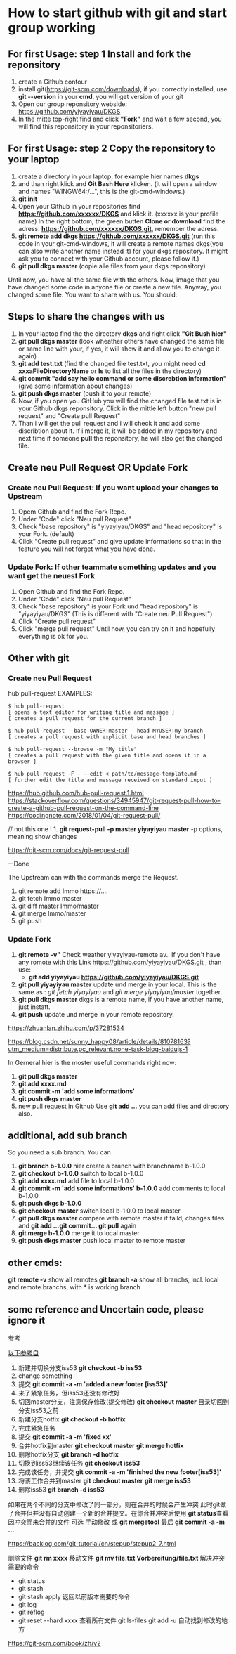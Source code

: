 # How to start github with git and start group working

## For first Usage: step 1 Install and fork the reponsitory

1. create a Github contour
2. install git(https://git-scm.com/downloads), if you correctly installed, use **git --version** in your **cmd**, you will get version 		of your git
3. Open our group reponsitory webside:  https://github.com/yiyayiyau/DKGS
4. In the mitte top-right find and click **"Fork"** and wait a few second, you will find this reponsitory in your reponsitoriers.

## For first Usage: step 2 Copy the reponsitory to your laptop

1. create a directory in your laptop, for example hier names **dkgs**
2. and than right klick and **Git Bash Here** klicken. (it will open a window and names "WINGW64:/...", this is the git-cmd-windows.)
3. **git init** 
4. Open your Github in your repositories find **https://github.com/xxxxxx/DKGS** and klick it. (xxxxxx is your profile name) In the right bottom, the green butten 	**Clone or download** find the adress: **https://github.com/xxxxxx/DKGS.git**, remember the adress.
5. **git remote add dkgs https://github.com/xxxxxx/DKGS.git** (run this code in your git-cmd-windows, it will create a remote names 	dkgs(you can also write another name instead it) for your dkgs repository. It might ask you to connect with your Github account, 	please follow it.)
6. **git pull dkgs master** (copie alle files from your dkgs reponsitory)

Until now, you have all the same file with the others. Now, image that you have changed some code in anyone file or create a new file. Anyway, you changed some file. You want to share with us. You should:

## Steps to share the changes with us

1. In your laptop find the the directory **dkgs** and right click **"Git Bush hier"**
2. **git pull dkgs master** (look wheather others have changed the same file or same line with your, if yes, it will show it and allow 		you to change it again)
2. **git add test.txt** (find the changed file test.txt, you might need **cd xxxaFileDirectoryName** or **ls** to list all the files 	in the directory)
3. **git commit "add say hello command or some discrebtion information"** (give some information about changes)
4. **git push dkgs master** (push it to your remote)
5. Now, if you open you GitHub you will find the changed file test.txt is in your Github dkgs reponsitory. Click in the mittle left 	button "new pull request" and "Create pull Request"
6. Than i will get the pull request and i will check it and add some discribtion about it. If i merge it, it will be added in my 		repository and next time if someone **pull** the reponsitory, he will also get the changed file.

## Create neu Pull Request OR Update Fork 
### Create neu Pull Request: If you want upload your changes to Upstream
1. Opem Github and find the Fork Repo.
2. Under "Code" click "Neu pull Request"
3. Check "base repository" is "yiyayiyau/DKGS" and "head repository" is your Fork. (default)
4. Click "Create pull request" and give update informations so that in the feature you will not forget what you have done.


### Update Fork: If other teammate something updates and you want get the neuest Fork
1. Open Github and find the Fork Repo.
2. Under "Code" click "Neu pull Request"
3. Check "base repository" is your Fork und "head repository" is "yiyayiyau/DKGS" (This is different with "Create neu Pull Request")
4. Click "Create pull request"
5. Click "merge pull request"
Until now, you can try on it and hopefully everything is ok for you.

## Other with git 
### Create neu Pull Request

hub pull-request
EXAMPLES:
```git
$ hub pull-request
[ opens a text editor for writing title and message ]
[ creates a pull request for the current branch ]

$ hub pull-request --base OWNER:master --head MYUSER:my-branch
[ creates a pull request with explicit base and head branches ]

$ hub pull-request --browse -m "My title"
[ creates a pull request with the given title and opens it in a browser ]

$ hub pull-request -F - --edit < path/to/message-template.md
[ further edit the title and message received on standard input ]
```
https://hub.github.com/hub-pull-request.1.html
https://stackoverflow.com/questions/34945947/git-request-pull-how-to-create-a-github-pull-request-on-the-command-line
https://codingnote.com/2018/01/04/git-request-pull/

// not this one ! 1. **git request-pull -p master yiyayiyau master** -p options, meaning show changes

https://git-scm.com/docs/git-request-pull

--Done

The Upstream can with the commands merge the Request.
1. git remote add Immo https://....
2. git fetch Immo master
3. git diff master Immo/master
4. git merge Immo/master
5. git push

### Update Fork
1. **git remote -v"** Check weather yiyayiyau-remote av..
If you don't have any romote with this Link https://github.com/yiyayiyau/DKGS.git , than use:
	* **git add yiyayiyau https://github.com/yiyayiyau/DKGS.git** 
2. **git pull yiyayiyau master** update und merge in your local. This is the same as : *git fetch yiyayiyau*  and  *git merge yiyayiyau/master* together.
3. **git pull dkgs master** dkgs is a remote name, if you have another name, just instatt. 
4. **git push** update und merge in your remote repository.



https://zhuanlan.zhihu.com/p/37281534

https://blog.csdn.net/sunny_happy08/article/details/81078163?utm_medium=distribute.pc_relevant.none-task-blog-baidujs-1

In Gerneral hier is the moster useful commands right now:
1. **git pull dkgs master**
2. **git add xxxx.md** 
3. **git commit -m 'add some informations'**
4. **git push dkgs master** 
5. new pull request in Github
Use **git add ...** you can add files and directory also.





## additional, add sub branch

So you need a sub branch. You can 
1. **git branch b-1.0.0** hier create a branch with branchname b-1.0.0
2. **git checkout b-1.0.0** switch to local b-1.0.0
3. **git add xxxx.md** add file to local b-1.0.0
4. **git commit -m 'add some informations' b-1.0.0** add comments to local b-1.0.0
5. **git push dkgs b-1.0.0** 
6. **git checkout master** switch local b-1.0.0 to local master
7. **git pull dkgs master** compare with remote master
	if faild, changes files and **git add ...git commit... git pull** again
8. **git merge b-1.0.0** merge it to local master
9. **git push dkgs master** push local master to remote master


## other cmds:
**git remote -v** show all remotes
**git branch -a** show all branchs, incl. local and remote branchs, with * is working branch

## some reference and Uncertain code, please ignore it 

[参考](https://segmentfault.com/q/1010000009549291)

[以下参考自](https://git-scm.com/book/zh/v2/Git-%E5%88%86%E6%94%AF-%E5%88%86%E6%94%AF%E7%9A%84%E6%96%B0%E5%BB%BA%E4%B8%8E%E5%90%88%E5%B9%B6)
1. 新建并切换分支iss53
	**git checkout -b iss53**
2. change something
3. 提交
	**git commit -a -m 'added a new footer [iss53]'**
4. 来了紧急任务，但iss53还没有修改好
5. 切回master分支，注意保存修改(提交修改)
	**git checkout master** 目录切回到分支iss53之前
6. 新建分支hotfix
	**git checkout -b hotfix**
7. 完成紧急任务
8. 提交
	**git commit -a -m 'fixed xx'**
9. 合并hotfix到master
	**git checkout master**
	**git merge hotfix**
10. 删除hotfix分支
	**git branch -d hotfix**
11. 切换到iss53继续该任务
	**git checkout iss53**
12. 完成该任务，并提交
	**git commit -a -m 'finished the new footer[iss53]'**
13. 将该工作合并到master
	**git checkout master**
	**git merge iss53**
14. 删除iss53
	**git branch -d iss53**

如果在两个不同的分支中修改了同一部分，则在合并的时候会产生冲突
	此时git做了合并但并没有自动创建一个新的合并提交。在你合并冲突后使用
	**git status**查看因冲突而未合并的文件
	可选 手动修改 或 **git mergetool**
	最后
	**git commit -a -m ...**

https://backlog.com/git-tutorial/cn/stepup/stepup2_7.html

删除文件 **git rm xxxx**
移动文件 **git mv file.txt Vorbereitung/file.txt**
解决冲突需要的命令 
* git status
* git stash
* git stash apply
返回以前版本需要的命令
* git log
* git reflog
* git reset --hard xxxx
查看所有文件
git ls-files
git add -u 自动找到修改的地方

https://git-scm.com/book/zh/v2
